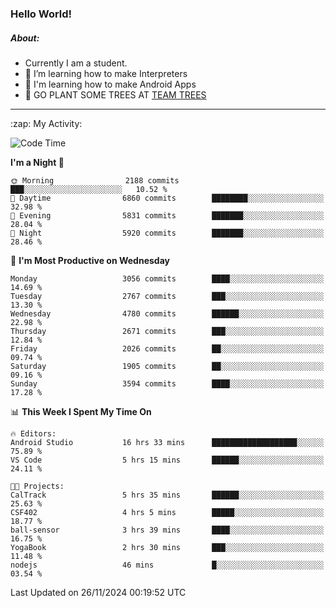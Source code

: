 ### Hello World!

##### About:
- Currently I am a student.
- 🌱 I’m learning how to make Interpreters
- 🌱 I'm learning how to make Android Apps
- 🌱 GO PLANT SOME TREES AT [TEAM TREES](https://teamtrees.org/)

---
  <summary>:zap: My Activity:</summary>
  
<!--START_SECTION:waka-->
![Code Time](http://img.shields.io/badge/Code%20Time-1%2C640%20hrs%2035%20mins-blue)

**I'm a Night 🦉** 

```text
🌞 Morning                2188 commits        ███░░░░░░░░░░░░░░░░░░░░░░   10.52 % 
🌆 Daytime                6860 commits        ████████░░░░░░░░░░░░░░░░░   32.98 % 
🌃 Evening                5831 commits        ███████░░░░░░░░░░░░░░░░░░   28.04 % 
🌙 Night                  5920 commits        ███████░░░░░░░░░░░░░░░░░░   28.46 % 
```
📅 **I'm Most Productive on Wednesday** 

```text
Monday                   3056 commits        ████░░░░░░░░░░░░░░░░░░░░░   14.69 % 
Tuesday                  2767 commits        ███░░░░░░░░░░░░░░░░░░░░░░   13.30 % 
Wednesday                4780 commits        ██████░░░░░░░░░░░░░░░░░░░   22.98 % 
Thursday                 2671 commits        ███░░░░░░░░░░░░░░░░░░░░░░   12.84 % 
Friday                   2026 commits        ██░░░░░░░░░░░░░░░░░░░░░░░   09.74 % 
Saturday                 1905 commits        ██░░░░░░░░░░░░░░░░░░░░░░░   09.16 % 
Sunday                   3594 commits        ████░░░░░░░░░░░░░░░░░░░░░   17.28 % 
```


📊 **This Week I Spent My Time On** 

```text
🔥 Editors: 
Android Studio           16 hrs 33 mins      ███████████████████░░░░░░   75.89 % 
VS Code                  5 hrs 15 mins       ██████░░░░░░░░░░░░░░░░░░░   24.11 % 

🐱‍💻 Projects: 
CalTrack                 5 hrs 35 mins       ██████░░░░░░░░░░░░░░░░░░░   25.63 % 
CSF402                   4 hrs 5 mins        █████░░░░░░░░░░░░░░░░░░░░   18.77 % 
ball-sensor              3 hrs 39 mins       ████░░░░░░░░░░░░░░░░░░░░░   16.75 % 
YogaBook                 2 hrs 30 mins       ███░░░░░░░░░░░░░░░░░░░░░░   11.48 % 
nodejs                   46 mins             █░░░░░░░░░░░░░░░░░░░░░░░░   03.54 % 
```


 Last Updated on 26/11/2024 00:19:52 UTC
<!--END_SECTION:waka-->
